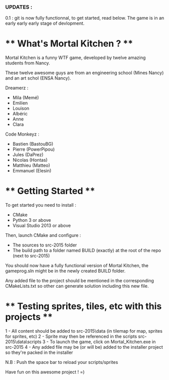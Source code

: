 ### UPDATES :

0.1 : git is now fully functionnal, to get started, read below. The game is in an early early early stage of devlopment.


# ** What's Mortal Kitchen ? ** 

Mortal Kitchen is a funny WTF game, developed by twelve amazing students from Nancy.

These twelve awesome guys are from an engineering school (Mines Nancy) and an art schol (ENSA Nancy).

Dreamerz :
  * Mila (Memé)
  * Emilien
  * Louison
  * Albéric
  * Anne
  * Clara

Code Monkeyz :
  * Bastien (BastouBG)
  * Pierre (PowerPipou)
  * Jules (DaPrez)
  * Nicolas (Hontas)
  * Matthieu (Matteo)
  * Emmanuel (Elesin)

 
 # ** Getting Started **
 
To get started you need to install : 
  * CMake
  * Python 3 or above
  * Visual Studio 2013 or above
 
Then, launch CMake and configure :
  * The sources to src-2015 folder
  * The build path to a folder named BUILD (exactly) at the root of the repo (next to src-2015)
 
You should now have a fully functional version of Mortal Kitchen, the gameprog.sln might be in the newly created BUILD folder.

Any added file to the project should be mentioned in the corresponding CMakeLists.txt so other can generate solution including this new file. 
 
 # ** Testing sprites, tiles, etc with this projects **
 
 1 - All content should be added to src-2015\data (in tilemap for map, sprites for sprites, etc)
 2 - Sprite may then be referenced in the scripts src-2015\data\scripts
 3 - To launch the game, click on Mortal_Kitchen.exe in src-2015
 4 - Any added file may be (or will be) added to the installer project so they're packed in the installer
 
 N.B : Push the space bar to reload your scripts/sprites
 
 Have fun on this awesome project ! =)
 
 

